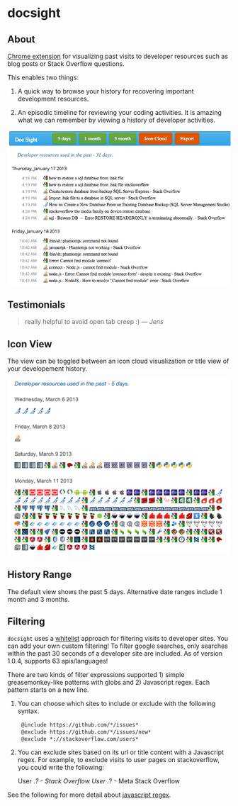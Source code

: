 docsight
==============

## About
[Chrome extension](https://chrome.google.com/webstore/detail/docsight/ceacnbgdhcnofnomlkmackaennjfmnpc?hl=en) for visualizing past visits to developer resources such as blog posts or Stack Overflow questions.

This enables two things:

1. A quick way to browse your history for recovering important development resources. 

2. An episodic timeline for reviewing your coding activities.  It is amazing what we can remember by viewing a history
of developer activities.


![Screenshot](https://github.com/chrisparnin/docsight/raw/master/docs/docSightTitleView.png)

## Testimonials

> really helpful to avoid open tab creep :) &mdash; <cite>Jens</cite>

## Icon View
The view can be toggled between an icon cloud visualization or title view of your developement history.

![ICON VIEW](https://github.com/chrisparnin/docsight/raw/master/docs/IconViews.png)

## History Range
The default view shows the past 5 days.  Alternative date ranges include 1 month and 3 months.

## Filtering

`docsight` uses a [whitelist](https://github.com/chrisparnin/docsight/blob/master/js/filterpresets.js) approach for filtering visits to developer sites.  You can add your own custom filtering!  To filter google searches, only searches within the past 30 seconds of a developer site are included.  As of version 1.0.4, supports 63 apis/languages!

There are two kinds of filter expressions supported 1) simple greasemonkey-like patterns with globs and 2) Javascript regex.
Each pattern starts on a new line.

1. You can choose which sites to include or exclude with the following syntax.

		@include https://github.com/*/issues* 
		@exclude https://github.com/*/issues/new* 
		@exclude *://stackoverflow.com/users*

2. You can exclude sites based on its url or title content with a Javascript regex.  For example, to exclude visits to user pages on stackoverflow, you could write the following:

      User .*? \- Stack Overflow
      User .*? \- Meta Stack Overflow

See the following for more detail about [javascript regex](https://developer.mozilla.org/en-US/docs/JavaScript/Guide/Regular_Expressions).
